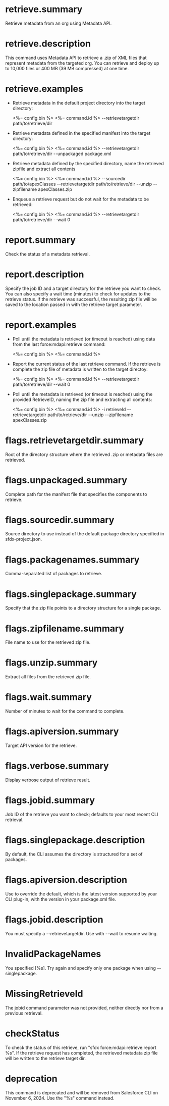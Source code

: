 # retrieve.summary

Retrieve metadata from an org using Metadata API.

# retrieve.description

This command uses Metadata API to retrieve a .zip of XML files that represent metadata from the targeted org. You can retrieve and deploy up to 10,000 files or 400 MB (39 MB compressed) at one time.

# retrieve.examples

- Retrieve metadata in the default project directory into the target directory:

  <%= config.bin %> <%= command.id %> --retrievetargetdir path/to/retrieve/dir

- Retrieve metadata defined in the specified manifest into the target directory:

  <%= config.bin %> <%= command.id %> --retrievetargetdir path/to/retrieve/dir --unpackaged package.xml

- Retrieve metadata defined by the specified directory, name the retrieved zipfile and extract all contents

  <%= config.bin %> <%= command.id %> --sourcedir path/to/apexClasses --retrievetargetdir path/to/retrieve/dir --unzip --zipfilename apexClasses.zip

- Enqueue a retrieve request but do not wait for the metadata to be retrieved:

  <%= config.bin %> <%= command.id %> --retrievetargetdir path/to/retrieve/dir --wait 0

# report.summary

Check the status of a metadata retrieval.

# report.description

Specify the job ID and a target directory for the retrieve you want to check. You can also specify a wait time (minutes) to check for updates to the retrieve status. If the retrieve was successful, the resulting zip file will be saved to the location passed in with the retrieve target parameter.

# report.examples

- Poll until the metadata is retrieved (or timeout is reached) using data from the last force:mdapi:retrieve command:

  <%= config.bin %> <%= command.id %>

- Report the current status of the last retrieve command. If the retrieve is complete the zip file of metadata is written to the target directoy:

  <%= config.bin %> <%= command.id %> --retrievetargetdir path/to/retrieve/dir --wait 0

- Poll until the metadata is retrieved (or timeout is reached) using the provided RetrieveID, naming the zip file and extracting all contents:

  <%= config.bin %> <%= command.id %> -i retrieveId --retrievetargetdir path/to/retrieve/dir --unzip --zipfilename apexClasses.zip

# flags.retrievetargetdir.summary

Root of the directory structure where the retrieved .zip or metadata files are retrieved.

# flags.unpackaged.summary

Complete path for the manifest file that specifies the components to retrieve.

# flags.sourcedir.summary

Source directory to use instead of the default package directory specified in sfdx-project.json.

# flags.packagenames.summary

Comma-separated list of packages to retrieve.

# flags.singlepackage.summary

Specify that the zip file points to a directory structure for a single package.

# flags.zipfilename.summary

File name to use for the retrieved zip file.

# flags.unzip.summary

Extract all files from the retrieved zip file.

# flags.wait.summary

Number of minutes to wait for the command to complete.

# flags.apiversion.summary

Target API version for the retrieve.

# flags.verbose.summary

Display verbose output of retrieve result.

# flags.jobid.summary

Job ID of the retrieve you want to check; defaults to your most recent CLI retrieval.

# flags.singlepackage.description

By default, the CLI assumes the directory is structured for a set of packages.

# flags.apiversion.description

Use to override the default, which is the latest version supported by your CLI plug-in, with the version in your package.xml file.

# flags.jobid.description

You must specify a --retrievetargetdir. Use with --wait to resume waiting.

# InvalidPackageNames

You specified [%s]. Try again and specify only one package when using --singlepackage.

# MissingRetrieveId

The jobid command parameter was not provided, neither directly nor from a previous retrieval.

# checkStatus

To check the status of this retrieve, run "sfdx force:mdapi:retrieve:report %s".
If the retrieve request has completed, the retrieved metadata zip file will be written to the retrieve target dir.

# deprecation

This command is deprecated and will be removed from Salesforce CLI on November 6, 2024. Use the "%s" command instead.
